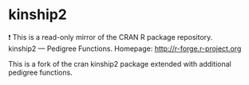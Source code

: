 # kinship2
:exclamation: This is a read-only mirror of the CRAN R package repository.  kinship2 — Pedigree Functions. Homepage: http://r-forge.r-project.org  

This is a fork of the cran kinship2 package extended with additional pedigree functions.
